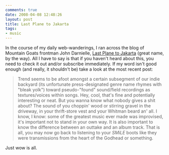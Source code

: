 ```yaml
---
comments: true
date: 2008-04-08 12:48:26
layout: post
title: Last Plane to Jakarta
tags:
- music
---
```


In the course of my daily web-wanderings, I ran across the blog of Mountain Goats frontman John Darnielle, [Last Plane to Jakarta](http://www.lastplanetojakarta.com/) (great name, by the way).  All I have to say is that if you haven't heard about this, you need to check it out and/or subscribe immediately. <!-- more -->If my word isn't good enough (and really, it shouldn't be) take a look at the most recent post:


> Trend seems to be afoot amongst a certain subsegment of our indie backyard (its unfortunate press-designated genre name rhymes with "bleak yolk") toward pseudo-"found" sound/field recordings as textures/voices within songs. Hey, cool, that's fine and potentially interesting or neat. But you wanna know what nobody gives a shit about? The sound of you choppin' wood or stirring gravel in the driveway, in your thrift-store vest and your Whitman beard an' all. I know, I know: some of the greatest music ever made was improvised, it's important not to stand in your own way. It is also important to know the difference between an outtake and an album track. That is all, you may now go back to listening to your _SMiLE_ boots like they were transmissions from the heart of the Godhead or something.


Just wow is all.
